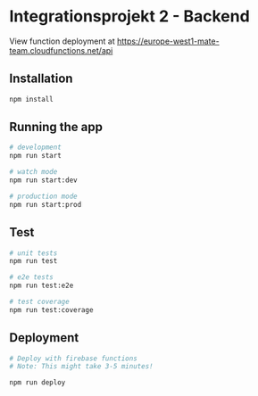 # Integrationsprojekt 2 - Backend

View function deployment at <https://europe-west1-mate-team.cloudfunctions.net/api>

## Installation

```bash
npm install
```

## Running the app

```bash
# development
npm run start

# watch mode
npm run start:dev

# production mode
npm run start:prod
```

## Test

```bash
# unit tests
npm run test

# e2e tests
npm run test:e2e

# test coverage
npm run test:coverage
```

## Deployment

```bash
# Deploy with firebase functions
# Note: This might take 3-5 minutes!

npm run deploy
```
